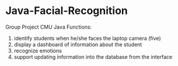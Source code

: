# Java-Facial-Recognition
Group Project CMU Java
Functions:
1. identify students when he/she faces the laptop camera (five)
2. display a dashboard of information about the student
3. recognize emotions 
4. support updating information into the database from the interface
